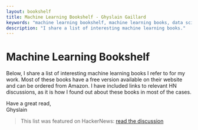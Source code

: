 ```yaml
---
layout: bookshelf
title: Machine Learning Bookshelf - Ghyslain Gaillard
keywords: "machine learning bookshelf, machine learning books, data science books, learn data science, python for machine learning, books, free books"
description: "I share a list of interesting machine learning books."
---
```


# Machine Learning Bookshelf

Below, I share a list of interesting machine learning books I refer to for my work. Most of these books have a free version available on their website and can be ordered from Amazon. I have included links to relevant HN discussions, as it is how I found out about these books in most of the cases.

Have a great read,  
Ghyslain

> This list was featured on HackerNews: [read the discussion](https://news.ycombinator.com/item?id=13237227)
